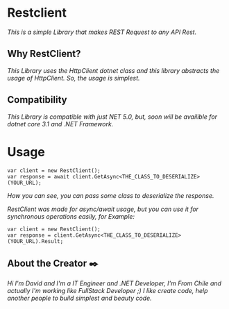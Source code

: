 # Restclient
_This is a simple Library that makes REST Request to any API Rest._

## Why RestClient?
_This Library uses the HttpClient dotnet class and this library abstracts the usage of HttpClient.
So, the usage is simplest._

## Compatibility
_This Library is compatible with just NET 5.0, but, soon will be availible for dotnet core 3.1 and
.NET Framework._

# Usage
```
var client = new RestClient();
var response = await client.GetAsync<THE_CLASS_TO_DESERIALIZE>(YOUR_URL);
```
_How you can see, you can pass some class to deserialize the response._

_RestClient was made for async/await usage, but you can use it for synchronous operations easily, for Example:_
```
var client = new RestClient();
var response = client.GetAsync<THE_CLASS_TO_DESERIALIZE>(YOUR_URL).Result;
```

## About the Creator ✒️
_Hi I'm David and I'm a IT Engineer and .NET Developer,
I'm From Chile and actually I'm working like FullStack Developer ;)
I like create code, help another people to build simplest and beauty code._
